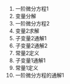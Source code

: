 1. 一阶微分方程1
2. 变量分解
3. 一阶微分方程2
4. 变量2求解
5. 子变量2通解1
6. 子变量2通解2
7. 常量2定义
8. 子变量1通解1
9. 常量1定义
10. 一阶微分方程的通解1